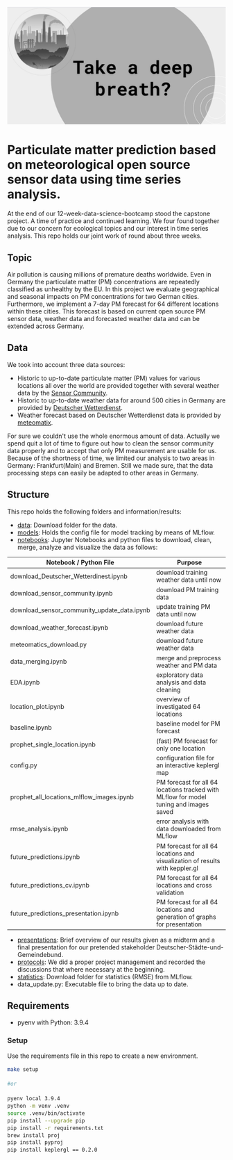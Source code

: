 ![take-a-deep-breath](./images/take_a_deep_breath.jpg)

# Particulate matter prediction based on meteorological open source sensor data using time series analysis.

At the end of our 12-week-data-science-bootcamp stood the capstone project. A time of practice and continued learning. We four found together due to our concern for ecological topics and our interest in time series analysis. This repo holds our joint work of round about three weeks.

## Topic
Air pollution is causing millions of premature deaths worldwide. Even in Germany the particulate matter (PM) concentrations are repeatedly classified as unhealthy by the EU. In this project we evaluate geographical and seasonal impacts on PM concentrations for two German cities. Furthermore, we implement a 7-day PM forecast for 64 different locations within these cities. This forecast is based on current open source PM sensor data, weather data and forecasted weather data and can be extended across Germany.
## Data
We took into account three data sources:
* Historic to up-to-date  particulate matter (PM) values for various locations all over the world are provided together with several weather data by the [Sensor Community](https://sensor.community/en/).
* Historic to up-to-date weather data for around 500 cities in Germany are provided by [Deutscher Wetterdienst](https://opendata.dwd.de/climate_environment/CDC/observations_germany/).
* Weather forecast based on Deutscher Wetterdienst data is provided by [meteomatix](https://www.meteomatics.com/de/).

For sure we couldn't use the whole enormous amount of data. Actually we spend quit a lot of time to figure out how to clean the sensor community data properly and to accept that only PM measurement are usable for us. Because of the shortness of time, we limited our analysis to two areas in Germany: Frankfurt(Main) and Bremen. Still we made sure, that the data processing steps can easily be adapted to other areas in Germany.
## Structure
This repo holds the following folders and information/results:
* [data](https://github.com/j-herbig/air-pollution/tree/main/data): Download folder for the data.
* [models](https://github.com/j-herbig/air-pollution/tree/main/modeling): Holds the config file for model tracking by means of MLflow.
* [notebooks](https://github.com/j-herbig/air-pollution/tree/main/notebooks): Jupyter Notebooks and python files to download, clean, merge, analyze and visualize the data as follows:

| Notebook / Python File | Purpose|
|---|---|
| download_Deutscher_Wetterdinest.ipynb | download training weather data until now |
| download_sensor_community.ipynb | download PM training data |
| download_sensor_community_update_data.ipynb | update training PM data until now |
| download_weather_forecast.ipynb | download future weather data |
| meteomatics_download.py | download future weather data |
| data_merging.ipynb | merge and preprocess weather and PM data |
| EDA.ipynb | exploratory data analysis and data cleaning |
| location_plot.ipynb | overview of investigated 64 locations |
| baseline.ipynb | baseline model for PM forecast |
| prophet_single_location.ipynb | (fast) PM forecast for only one location |
| config.py | configuration file for an interactive keplergl map |
| prophet_all_locations_mlflow_images.ipynb | PM forecast for all 64 locations tracked with MLflow for model tuning and images saved |
| rmse_analysis.ipynb | error analysis with data downloaded from MLflow|
| future_predictions.ipynb | PM forecast for all 64 locations and visualization of results with keppler.gl |
| future_predictions_cv.ipynb | PM forecast for all 64 locations and cross validation  |
| future_predictions_presentation.ipynb | PM forecast for all 64 locations and generation of graphs for presentation |

* [presentations](https://github.com/j-herbig/air-pollution/tree/main/presentations): Brief overview of our results given as a midterm and a final presentation for our pretended stakeholder Deutscher-Städte-und-Gemeindebund.
* [protocols](https://github.com/j-herbig/air-pollution/tree/main/protocols): We did a proper project management and recorded the discussions that where necessary at the beginning.  
* [statistics](https://github.com/j-herbig/air-pollution/tree/main/statistics): Download folder for statistics (RMSE) from MLflow.
* data_update.py: Executable file to bring the data up to date.


## Requirements

- pyenv with Python: 3.9.4

### Setup

Use the requirements file in this repo to create a new environment.

```BASH
make setup

#or

pyenv local 3.9.4
python -m venv .venv
source .venv/bin/activate
pip install --upgrade pip
pip install -r requirements.txt
brew install proj
pip install pyproj
pip install keplergl == 0.2.0
```

